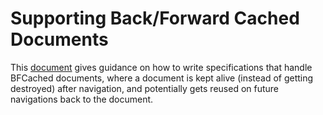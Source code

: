 # Supporting Back/Forward Cached Documents
 
This [document](https://w3ctag.github.io/bfcache-guide/) gives guidance on how to write specifications that handle BFCached documents, where a document is kept alive (instead of getting destroyed) after navigation, and potentially gets reused on future navigations back to the document.